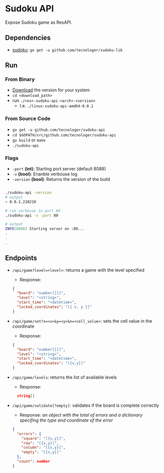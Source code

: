 # Sudoku API

Expose Sudoku game as ResAPI.

## Dependencies

- [sudoku][1]: `go get -u github.com/tecnologer/sudoku-lib`

## Run

### From Binary

- [Download][2] the version for your system
- `cd <download_path>`
- run `./<os>-sudoku-api-<arch>-<version>`
  - I.e. `./linux-sudoku-api-amd64-0.0.1`

### From Source Code

- `go get -u github.com/tecnologer/sudoku-api`
- `cd $GOPATH/src/github.com/tecnologer/sudoku-api`
- `go build` or `make`
- `./sudoku-api`

### Flags

- `-port` **(int)**: Starting port server (default 8088)
- `-v` **(bool)**: Enanble verbouse log
- `-version` **(bool)**: Returns the version of the build

```bash

./sudoku-api -version
# output
> 0.0.1.210210

# run verbouse in port 80
./sudoku-api -v -port 80

# output
INFO[0000] Starting server on :80...
.
.
.
```

## Endpoints

- `/api/game?level=<level>`: returns a game with the level specified

  - Response:

  ```json
  {
    "board": "number[][]",
    "level": "<string>",
    "start_time": "<datetime>",
    "locked_coordinates": "[{ x, y }]"
  }
  ```

- `/api/game/set?x=<x>&y=<y>&n=<cell_value>`: sets the cell value in the coordinate

  - Response:

  ```json
  {
    "board": "number[][]",
    "level": "<string>",
    "start_time": "<datetime>",
    "locked_coordinates": "[{x,y}]"
  }
  ```

- `/api/game/levels`: returns the list of available levels

  - Response:

  ```json
    string[]
  ```

- `/api/game/validate[?empty]`: validates if the board is complete correctly

  - Response: _an object with the total of errors and a dictionary specifing the type and coordinate of the error_

  ```json
  {
    "errors": {
      "square": "[{x,y}]",
      "row": "[{x,y}]",
      "column": "[{x,y}]",
      "empty": "[{x,y}]"
    },
    "count": number
  }
  ```

[1]: https://github.com/Tecnologer/sudoku-lib
[2]: https://github.com/Tecnologer/sudoku-api/releases
